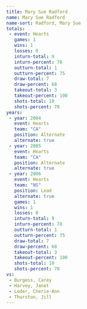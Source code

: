 ```yaml
---
title: Mary Sue Radford
name: Mary Sue Radford
name-sort: Radford, Mary Sue
totals:
 - event: Hearts
   games: 1
   wins: 1
   losses: 0
   inturn-total: 9
   inturn-percent: 78
   outturn-total: 1
   outturn-percent: 75
   draw-total: 7
   draw-percent: 68
   takeout-total: 3
   takeout-percent: 100
   shots-total: 10
   shots-percent: 78
years:
 - year: 2004
   event: Hearts
   team: "CA"
   position: Alternate
   alternate: true
 - year: 2005
   event: Hearts
   team: "CA"
   position: Alternate
   alternate: true
 - year: 2006
   event: Hearts
   team: "NS"
   position: Lead
   alternate: true
   games: 1
   wins: 1
   losses: 0
   inturn-total: 9
   inturn-percent: 78
   outturn-total: 1
   outturn-percent: 75
   draw-total: 7
   draw-percent: 68
   takeout-total: 3
   takeout-percent: 100
   shots-total: 10
   shots-percent: 78
vs:
 - Burgess, Carey
 - Harvey, Janet
 - Loder, Cherie-Ann
 - Thurston, Jill
---
```

